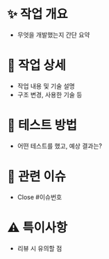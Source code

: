 # ✨ 작업 개요
- 무엇을 개발했는지 간단 요약

# 📌 작업 상세
- 작업 내용 및 기술 설명
- 구조 변경, 사용한 기술 등

# 🧪 테스트 방법
- 어떤 테스트를 했고, 예상 결과는?

# 🔗 관련 이슈
- Close #이슈번호

# ⚠️ 특이사항
- 리뷰 시 유의할 점
